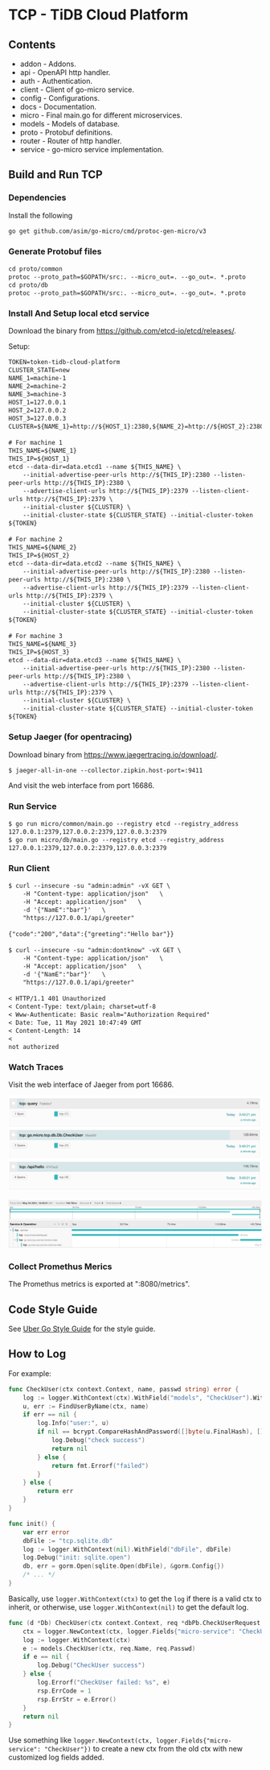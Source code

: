 # TCP - TiDB Cloud Platform

## Contents

- addon - Addons.
- api - OpenAPI http handler.
- auth - Authentication.
- client - Client of go-micro service.
- config - Configurations.
- docs - Documentation.
- micro - Final main.go for different microservices.
- models - Models of database.
- proto - Protobuf definitions.
- router - Router of http handler.
- service - go-micro service implementation.

## Build and Run TCP

### Dependencies

Install the following

```
go get github.com/asim/go-micro/cmd/protoc-gen-micro/v3
```

### Generate Protobuf files

```
cd proto/common
protoc --proto_path=$GOPATH/src:. --micro_out=. --go_out=. *.proto
cd proto/db
protoc --proto_path=$GOPATH/src:. --micro_out=. --go_out=. *.proto
```

### Install And Setup local etcd service

Download the binary from https://github.com/etcd-io/etcd/releases/.

Setup:

```
TOKEN=token-tidb-cloud-platform
CLUSTER_STATE=new
NAME_1=machine-1
NAME_2=machine-2
NAME_3=machine-3
HOST_1=127.0.0.1
HOST_2=127.0.0.2
HOST_3=127.0.0.3
CLUSTER=${NAME_1}=http://${HOST_1}:2380,${NAME_2}=http://${HOST_2}:2380,${NAME_3}=http://${HOST_3}:2380

# For machine 1
THIS_NAME=${NAME_1}
THIS_IP=${HOST_1}
etcd --data-dir=data.etcd1 --name ${THIS_NAME} \
    --initial-advertise-peer-urls http://${THIS_IP}:2380 --listen-peer-urls http://${THIS_IP}:2380 \
    --advertise-client-urls http://${THIS_IP}:2379 --listen-client-urls http://${THIS_IP}:2379 \
    --initial-cluster ${CLUSTER} \
    --initial-cluster-state ${CLUSTER_STATE} --initial-cluster-token ${TOKEN}

# For machine 2
THIS_NAME=${NAME_2}
THIS_IP=${HOST_2}
etcd --data-dir=data.etcd2 --name ${THIS_NAME} \
    --initial-advertise-peer-urls http://${THIS_IP}:2380 --listen-peer-urls http://${THIS_IP}:2380 \
    --advertise-client-urls http://${THIS_IP}:2379 --listen-client-urls http://${THIS_IP}:2379 \
    --initial-cluster ${CLUSTER} \
    --initial-cluster-state ${CLUSTER_STATE} --initial-cluster-token ${TOKEN}

# For machine 3
THIS_NAME=${NAME_3}
THIS_IP=${HOST_3}
etcd --data-dir=data.etcd3 --name ${THIS_NAME} \
    --initial-advertise-peer-urls http://${THIS_IP}:2380 --listen-peer-urls http://${THIS_IP}:2380 \
    --advertise-client-urls http://${THIS_IP}:2379 --listen-client-urls http://${THIS_IP}:2379 \
    --initial-cluster ${CLUSTER} \
    --initial-cluster-state ${CLUSTER_STATE} --initial-cluster-token ${TOKEN}
```

### Setup Jaeger (for opentracing)

Download binary from https://www.jaegertracing.io/download/.

```shell
$ jaeger-all-in-one --collector.zipkin.host-port=:9411
```

And visit the web interface from port 16686.

### Run Service

```shell
$ go run micro/common/main.go --registry etcd --registry_address 127.0.0.1:2379,127.0.0.2:2379,127.0.0.3:2379
$ go run micro/db/main.go --registry etcd --registry_address 127.0.0.1:2379,127.0.0.2:2379,127.0.0.3:2379
```

### Run Client

```
$ curl --insecure -su "admin:admin" -vX GET \
    -H "Content-type: application/json"   \
    -H "Accept: application/json"   \
    -d '{"NamE":"bar"}'   \
    "https://127.0.0.1/api/greeter"

{"code":"200","data":{"greeting":"Hello bar"}}

$ curl --insecure -su "admin:dontknow" -vX GET \
    -H "Content-type: application/json"   \
    -H "Accept: application/json"   \
    -d '{"NamE":"bar"}'   \
    "https://127.0.0.1/api/greeter"

< HTTP/1.1 401 Unauthorized
< Content-Type: text/plain; charset=utf-8
< Www-Authenticate: Basic realm="Authorization Required"
< Date: Tue, 11 May 2021 10:47:49 GMT
< Content-Length: 14
<
not authorized
```

### Watch Traces

Visit the web interface of Jaeger from port 16686.

![opentrace1](docs/img/opentrace1.png)

![opentrace2](docs/img/opentrace2.png)

### Collect Promethus Merics

The Promethus metrics is exported at ":8080/metrics".

## Code Style Guide

See [Uber Go Style Guide](https://github.com/uber-go/guide/blob/master/style.md) for the style guide.

## How to Log

For example:

```go
func CheckUser(ctx context.Context, name, passwd string) error {
	log := logger.WithContext(ctx).WithField("models", "CheckUser").WithField("name", name)
	u, err := FindUserByName(ctx, name)
	if err == nil {
		log.Info("user:", u)
		if nil == bcrypt.CompareHashAndPassword([]byte(u.FinalHash), []byte(u.Salt+passwd)) {
			log.Debug("check success")
			return nil
		} else {
			return fmt.Errorf("failed")
		}
	} else {
		return err
	}
}
```

```go
func init() {
    var err error
    dbFile := "tcp.sqlite.db"
    log := logger.WithContext(nil).WithField("dbFile", dbFile)
    log.Debug("init: sqlite.open")
    db, err = gorm.Open(sqlite.Open(dbFile), &gorm.Config{})
    /* ... */
}
```

Basically, use `logger.WithContext(ctx)` to get the `log` if there is a valid ctx to inherit, or otherwise, use `logger.WithContext(nil)` to get the default log.

```go
func (d *Db) CheckUser(ctx context.Context, req *dbPb.CheckUserRequest, rsp *dbPb.CheckUserResponse) error {
	ctx = logger.NewContext(ctx, logger.Fields{"micro-service": "CheckUser"})
	log := logger.WithContext(ctx)
	e := models.CheckUser(ctx, req.Name, req.Passwd)
	if e == nil {
		log.Debug("CheckUser success")
	} else {
		log.Errorf("CheckUser failed: %s", e)
		rsp.ErrCode = 1
		rsp.ErrStr = e.Error()
	}
	return nil
}
```

Use something like `logger.NewContext(ctx, logger.Fields{"micro-service": "CheckUser"})` to create a new ctx from the old ctx with new customized log fields added.
